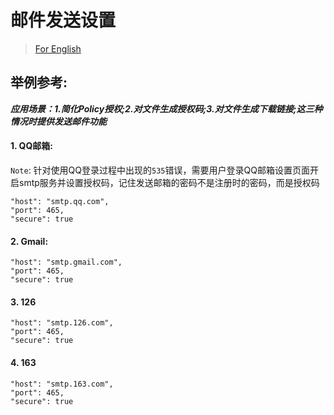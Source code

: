 # 邮件发送设置

> [For English](en-smtpSetting.md)

## 举例参考: 

***应用场景：1.简化Policy授权;2.对文件生成授权码;3.对文件生成下载链接;这三种情况时提供发送邮件功能***

#### 1. QQ邮箱:

`Note`: 针对使用QQ登录过程中出现的`535`错误，需要用户登录QQ邮箱设置页面开启smtp服务并设置授权码，记住发送邮箱的密码不是注册时的密码，而是授权码

```
"host": "smtp.qq.com",
"port": 465,
"secure": true
```

#### 2. Gmail:

```
"host": "smtp.gmail.com",
"port": 465,
"secure": true
```

#### 3. 126

```
"host": "smtp.126.com",
"port": 465,
"secure": true
```

#### 4. 163

```
"host": "smtp.163.com",
"port": 465,
"secure": true
```
